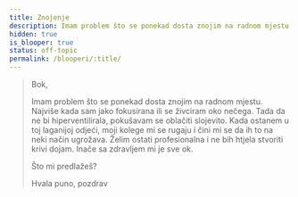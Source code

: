 ```yaml
---
title: Znojenje
description: Imam problem što se ponekad dosta znojim na radnom mjestu. Najviše kada sam jako fokusirana ili se živciram oko nečega. Tada da ne bi hiperventilirala, pokušavam se oblačiti slojevito.
hidden: true
is_blooper: true
status: off-topic
permalink: /blooperi/:title/
---
```


> Bok,
>
> Imam problem što se ponekad dosta znojim na radnom mjestu. Najviše kada sam jako fokusirana ili se živciram oko nečega. Tada da ne bi hiperventilirala, pokušavam se oblačiti slojevito. Kada ostanem u toj laganijoj odjeći, moji kolege mi se rugaju i čini mi se da ih to na neki način ugrožava. Želim ostati profesionalna i ne bih htjela stvoriti krivi dojam. Inače sa zdravljem mi je sve ok.
>
> Što mi predlažeš?
>
> Hvala puno, pozdrav
